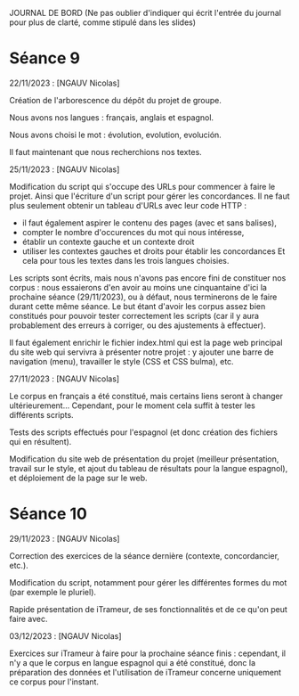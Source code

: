 JOURNAL DE BORD
(Ne pas oublier d'indiquer qui écrit l'entrée du journal pour plus de clarté, comme stipulé dans les slides)



# Séance 9


22/11/2023 : [NGAUV Nicolas]

Création de l'arborescence du dépôt du projet de groupe.

Nous avons nos langues : français, anglais et espagnol.

Nous avons choisi le mot : évolution, evolution, evolución.

Il faut maintenant que nous recherchions nos textes.

25/11/2023 : [NGAUV Nicolas]

Modification du script qui s'occupe des URLs pour commencer à faire le projet. Ainsi que l'écriture d'un script pour gérer les concordances.
Il ne faut plus seulement obtenir un tableau d'URLs avec leur code HTTP : 
- il faut également aspirer le contenu des pages (avec et sans balises),
- compter le nombre d'occurences du mot qui nous intéresse,
- établir un contexte gauche et un contexte droit
- utiliser les contextes gauches et droits pour établir les concordances
Et cela pour tous les textes dans les trois langues choisies.

Les scripts sont écrits, mais nous n'avons pas encore fini de constituer nos corpus : nous essaierons d'en avoir au moins une cinquantaine d'ici la prochaine séance (29/11/2023), ou à défaut, nous terminerons de le faire durant cette même séance.
Le but étant d'avoir les corpus assez bien constitués pour pouvoir tester correctement les scripts (car il y aura probablement des erreurs à corriger, ou des ajustements à effectuer).

Il faut également enrichir le fichier index.html qui est la page web principal du site web qui servivra à présenter notre projet : y ajouter une barre de navigation (menu), travailler le style (CSS et CSS bulma), etc.

27/11/2023 : [NGAUV Nicolas]

Le corpus en français a été constitué, mais certains liens seront à changer ultérieurement... Cependant, pour le moment cela suffit à tester les différents scripts.

Tests des scripts effectués pour l'espagnol (et donc création des fichiers qui en résultent). 

Modification du site web de présentation du projet (meilleur présentation, travail sur le style, et ajout du tableau de résultats pour la langue espagnol), et déploiement de la page sur le web.



# Séance 10

29/11/2023 : [NGAUV Nicolas]

Correction des exercices de la séance dernière (contexte, concordancier, etc.).

Modification du script, notamment pour gérer les différentes formes du mot (par exemple le pluriel).

Rapide présentation de iTrameur, de ses fonctionnalités et de ce qu'on peut faire avec.

03/12/2023 : [NGAUV Nicolas]

Exercices sur iTrameur à faire pour la prochaine séance finis : cependant, il n'y a que le corpus en langue espagnol qui a été constitué, donc la préparation des données et l'utilisation de iTrameur concerne uniquement ce corpus pour l'instant.
